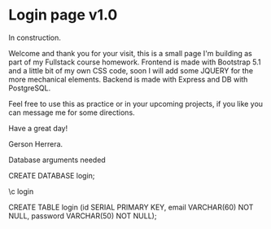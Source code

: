 # Login page v1.0
In construction.

Welcome and thank you for your visit, this is a small page I'm building as part of my Fullstack course homework.
Frontend is made with Bootstrap 5.1 and a little bit of my own CSS code, soon I will add some JQUERY for the more mechanical elements.
Backend is made with Express and DB with PostgreSQL.

Feel free to use this as practice or in your upcoming projects, if you like you can message me for some directions.

Have a great day!

Gerson Herrera.


Database arguments needed

CREATE DATABASE login;

\c login

CREATE TABLE login (id SERIAL PRIMARY KEY, email VARCHAR(60) NOT NULL, password VARCHAR(50) NOT NULL);

